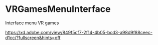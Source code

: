 # VRGamesMenuInterface
Interface menu VR games

https://xd.adobe.com/view/849f5cf7-2f14-4b05-bcd3-a98d9f88ceec-d1cc/?fullscreen&hints=off
